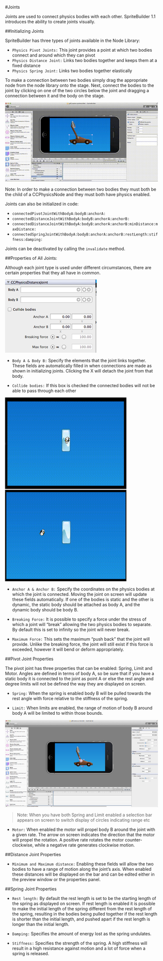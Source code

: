 #Joints

Joints are used to connect physics bodies with each other.  SpriteBuilder 1.1 introduces the ability to create joints visually.

##Initializing Joints

SpriteBuilder has three types of joints available in the Node Library:
- `Physics Pivot Joints:` This joint provides a point at which two bodies connect and around which they can pivot
- `Physics Distance Joint:` Links two bodies together and keeps them at a fixed distance
- `Physics Spring Joint:` Links two bodies together elastically

To make a connection between two bodies simply drag the appropriate node from the node library onto the stage.  Next, connect the bodies to the joint by clicking on one of the two circles below the joint and dragging a connection between it and the body on the stage.

![image](connect.gif)

Note: In order to make a connection between two bodies they must both be the child of a CCPhysicsNode and they must both have physics enabled.

Joints can also be initialized in code:
- `connectedPivotJointWithBodyA:bodyB:anchorA:`
- `connectedDistanceJointWithBodyA:bodyB:anchorA:anchorB:`
- `connectedDistanceJointWithBodyA:bodyB:anchorA:anchorB:minDistance:maxDistance:`
- `connectedSpringJointWithBodyA:bodyB:anchorA:anchorB:restLength:stiffness:damping:`

Joints can be deactivated by calling the `invalidate` method.

##Properties of All Joints:

Although each joint type is used under different circumstances, there are certain properties that they all have in common.

![image](generalProperties.png)

- `Body A & Body B:`  Specify the elements that the joint links together.  These fields are automatically filled in when connections are made as shown in initializing joints.  Clicking the X will detach the joint from that body.

- `Collide bodies:` If this box is checked the connected bodies will not be able to pass through each other

![image](noCollide.gif)
![image](collide.gif)

- `Anchor A & Anchor B:` Specify the coordinates on the physics bodies at which the joint is connected.  Moving the joint on screen will update these fields automatically.  If one of the bodies is static and the other is dynamic, the static body should be attached as body A, and the dynamic body should be body B.

- `Breaking Force:` It is possible to specify a force under the stress of which a joint will “break” allowing the two physics bodies to separate.  By default this is set to infinity so the joint will never break.

- `Maximum Force:`  This sets the maximum “push back” that the joint will provide.  Unlike the breaking force, the joint will still exist if this force is exceeded, however it will bend or deform appropriately.


##Pivot Joint Properties

The pivot joint has three properties that can be enabled: Spring, Limit and Motor.  Angles are defined in terms of body A, so be sure that if you have a static body it is connected to the joint as point A or else the rest angle and degree limits will not be defined the way they are displayed on screen.

- `Spring:` When the spring is enabled body B will be pulled towards the rest angle with force relative to the stiffness of the spring.

- `Limit:`  When limits are enabled, the range of motion of body B around body A will be limited to within those bounds.

![image](pivotIndicators.png)

> Note: When you have both Spring and Limit enabled a selection bar appears on screen to switch display of circles indicating range etc

- `Motor:`  When enabled the motor will propel body B around the joint  with a given rate.  The arrow on screen indicates the direction that the motor will propel the rotation.  A positive rate rotates the motor counter-clockwise, while a negative rate generates clockwise motion.


##Distance Joint Properties

- `Minimum and Maximum distance:` Enabling these fields will allow the two bodies to have a range of motion along the joint’s axis.  When enabled these distances will be displayed on the bar and can be edited either in the preview window or the properties panel.

##Spring Joint Properties

- `Rest length:`  By default the rest length is set to be the starting length of the spring as displayed on screen.  If rest length is enabled it is possible to make the initial length of the spring different from the rest length of the spring, resulting in the bodies being pulled together if the rest length is shorter than the initial length, and pushed apart if the rest length is longer than the initial length.

- `Damping:`   Specifies the amount of energy lost as the spring undulates.

- `Stiffness:`  Specifies the strength of the spring.  A high stiffness will result in a high resistance against motion and a lot of force when a spring is released.